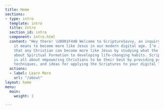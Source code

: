```yaml
---
title: Home
sections:
- type: intro
  template: intro
  title: Intro
  section_id: intro
  component: intro.html
  content: "Hey there! \U0001F44B Welcome to ScriptureSavvy, an inquiry into what
    it means to become more like Jesus in our modern digital age. I’m Jon, and I believe
    that any Christian can become more like Jesus by studying what the Bible says
    about Spiritual Formation to developing life-changing habits. Scripture Savvy
    is all about empowering Christians to be their best by providing practical tips,
    techniques, and ideas for applying the Scriptures to your digital life."
  actions:
  - label: Learn More
    url: "/about"
layout: home
menu:
  main:
    weight: 1

---
```

